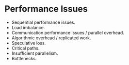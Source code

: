 # Performance Issues
- Sequential performance issues.
- Load imbalance.
- Communication performance issues / parallel overhead.
- Algorithmic overhead / replicated work.
- Speculative loss.
- Critical paths.
- Insufficient parallelism.
- Bottlenecks.

